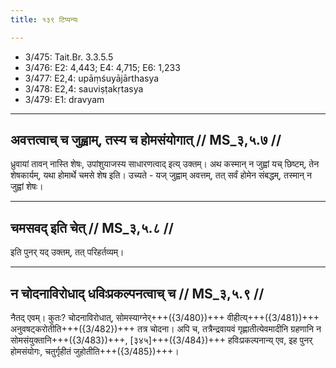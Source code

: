 ```yaml
---
title: १३९ टिप्पन्यः

---
```

- 3/475: Tait.Br. 3.3.5.5
- 3/476: E2: 4,443; E4: 4,715; E6: 1,233
- 3/477: E2,4: upāṃśuyājārthasya
- 3/478: E2,4: sauviṣṭakṛtasya
- 3/479: E1: dravyam

____________________________________________


## अवत्तत्वाच् च जुह्वाम्, तस्य च होमसंयोगात् // MS_३,५.७ //

ध्रुवायां तावन् नास्ति शेषः, उपांशुयाजस्य साधारणत्वाद् इत्य् उक्तम्। अथ कस्मान् न जुह्वां यच् छिष्टम्, तेन शेषकार्यम्, यथा होमार्थे चमसे शेष इति। उच्यते - यज् जुह्वाम् अवत्तम्, तत् सर्वं होमेन संबद्धम्, तस्मान् न जुह्वां शेषः।


____________________________________________


## चमसवद् इति चेत् // MS_३,५.८ //

इति पुनर् यद् उक्तम्, तत् परिहर्तव्यम्।


____________________________________________


## न चोदनाविरोधाद् धविःप्रकल्पनत्वाच् च // MS_३,५.९ //

नैतद् एवम्। कुतः? चोदनाविरोधात्, सोमस्याग्नेर्+++({3/480})+++ वीहीत्य्+++({3/481})+++ अनुवषट्करोतीति+++({3/482})+++ तत्र चोदना। अपि च, तत्रैन्द्रवायवं गृह्णातीत्येवमादीनि ग्रहणानि न सोमसंयुक्तानि+++({3/483})+++, [३४५]+++({3/484})+++ हविःप्रकल्पनान्य् एव, इह पुनर् होमसंयोगः, चतुर्गृहीतं जुहोतीति+++({3/485})+++।
